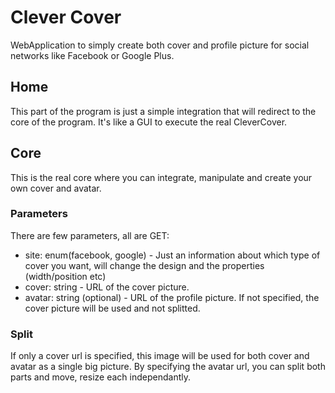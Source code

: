 Clever Cover
============

WebApplication to simply create both cover and profile picture
for social networks like Facebook or Google Plus.

Home
----

This part of the program is just a simple integration that will redirect
to the core of the program. It's like a GUI to execute the real CleverCover.

Core
----

This is the real core where you can integrate, manipulate and create
your own cover and avatar.

### Parameters

There are few parameters, all are GET:
* site: enum(facebook, google) - Just an information about which type of cover you want, will change the design and the properties (width/position etc)
* cover: string - URL of the cover picture.
* avatar: string (optional) - URL of the profile picture. If not specified, the cover picture will be used and not splitted.

### Split

If only a cover url is specified, this image will be used for both cover and avatar as a single big picture.
By specifying the avatar url, you can split both parts and move, resize each independantly.


